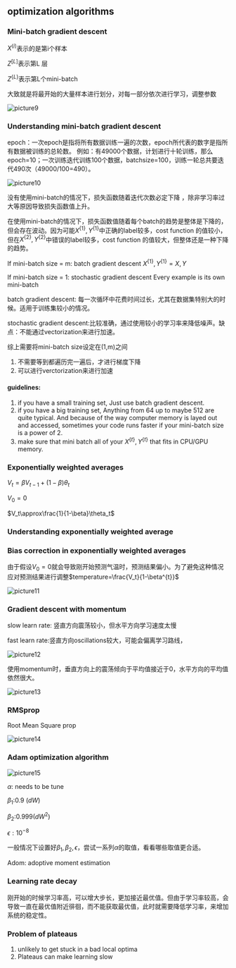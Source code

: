 ## optimization algorithms

### Mini-batch gradient descent

$X^{(i)}$表示的是第i个样本

$Z^{[L]}$表示第L 层

$Z^{\{L\}}$表示第L个mini-batch

大致就是将最开始的大量样本进行划分，对每一部分依次进行学习，调整参数

![picture9](picture9.png)

### Understanding mini-batch gradient descent

epoch：一次epoch是指将所有数据训练一遍的次数，epoch所代表的数字是指所有数据被训练的总轮数。 例如：有49000个数据，计划进行十轮训练，那么epoch=10；一次训练迭代训练100个数据，batchsize=100，训练一轮总共要迭代490次（49000/100=490）。

![picture10](picture10.png)

没有使用mini-batch的情况下，损失函数随着迭代次数必定下降 ，除非学习率过大等原因导致损失函数值上升。

在使用mini-batch的情况下，损失函数值随着每个batch的趋势是整体是下降的，但会存在波动。因为可能$X^{\{1\}},Y^{\{1\}}$中正确的label较多，cost function 的值较小，但在$X^{\{2\}},Y^{\{2\}}$中错误的label较多，cost function 的值较大，但整体还是一种下降的趋势。

If mini-batch size = m: batch gradient descent $X^{\{1\}},Y^{\{1\}}=X,Y$

If mini-batch size = 1: stochastic gradient descent   Every example is its own mini-batch

batch gradient descent: 每一次循环中花费时间过长，尤其在数据集特别大的时候。适用于训练集较小的情况。

stochastic gradient descent:比较准确，通过使用较小的学习率来降低噪声。缺点：不能通过vectorization来进行加速。

综上需要将mini-batch size设定在(1,m)之间

1. 不需要等到都遍历完一遍后，才进行梯度下降
2. 可以进行verctorization来进行加速

#### guidelines:

1. if you have a small training set, Just use batch gradient descent.
2. if you have a big training set, Anything from 64 up to maybe 512 are quite typical. And because of the way computer memory is layed out and accessed, sometimes your code runs faster if your mini-batch size is a power of 2.
3. make sure that mini batch all of your $X^{\{t\}},Y^{\{t\}}$ that fits in CPU/GPU memory.

### Exponentially weighted averages

$V_t=\beta V_{t-1}+(1-\beta)\theta_t$

$V_0=0$

$V_t\approx\frac{1}{1-\beta}\theta_t$

### Understanding exponentially weighted average

### Bias correction in exponentially weighted averages 

由于假设$V_0=0$就会导致刚开始预测气温时，预测结果偏小。为了避免这种情况应对预测结果进行调整$temperature=\frac{V_t}{1-\beta^{t}}$

 ![picture11](picture11.png)

### Gradient descent with momentum

slow learn rate: 竖直方向震荡较小，但水平方向学习速度太慢

fast learn rate:竖直方向oscillations较大，可能会偏离学习路线，

![picture12](picture12.png)

使用momentum时，垂直方向上的震荡倾向于平均值接近于0，水平方向的平均值依然很大。

![picture13](picture13.png)

### RMSprop

Root Mean Square prop

![picture14](picture14.png)

### Adam optimization algorithm

![picture15](picture15.png)

$\alpha$: needs to be tune

$\beta_1$:0.9 ($dW$)

$\beta_2$:0.999($dW^2$)

$\epsilon:10^{-8}$ 

一般情况下设置好$\beta_1,\beta_2,\epsilon$，尝试一系列$\alpha$的取值，看看哪些取值更合适。

Adom: adoptive moment estimation

### Learning rate decay

刚开始的时候学习率高，可以增大步长，更加接近最优值。但由于学习率较高，会导致一直在最优值附近徘徊，而不能获取最优值，此时就需要降低学习率，来增加系统的稳定性。

### Problem of plateaus

1. unlikely to get stuck in a bad local optima
2. Plateaus can make learning slow
